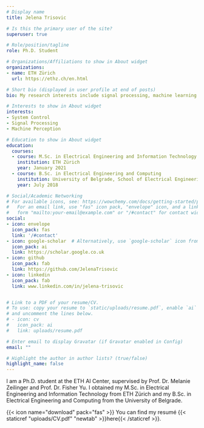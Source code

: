 ```yaml
---
# Display name
title: Jelena Trisovic

# Is this the primary user of the site?
superuser: true

# Role/position/tagline
role: Ph.D. Student

# Organizations/Affiliations to show in About widget
organizations:
- name: ETH Zürich
  url: https://ethz.ch/en.html

# Short bio (displayed in user profile at end of posts)
bio: My research interests include signal processing, machine learning and system control.

# Interests to show in About widget
interests:
- System Control
- Signal Processing
- Machine Perception

# Education to show in About widget
education:
  courses:
  - course: M.Sc. in Electrical Engineering and Information Technology
    institution: ETH Zürich
    year: January 2021
  - course: B.Sc. in Electrical Engineering and Computing
    institution: University of Belgrade, School of Electrical Engineering
    year: July 2018

# Social/Academic Networking
# For available icons, see: https://wowchemy.com/docs/getting-started/page-builder/#icons
#   For an email link, use "fas" icon pack, "envelope" icon, and a link in the
#   form "mailto:your-email@example.com" or "/#contact" for contact widget.
social:
- icon: envelope
  icon_pack: fas
  link: '/#contact'
- icon: google-scholar  # Alternatively, use `google-scholar` icon from `ai` icon pack
  icon_pack: ai
  link: https://scholar.google.co.uk
- icon: github
  icon_pack: fab
  link: https://github.com/JelenaTrisovic
- icon: linkedin
  icon_pack: fab
  link: www.linkedin.com/in/jelena-trisovic


# Link to a PDF of your resume/CV.
# To use: copy your resume to `static/uploads/resume.pdf`, enable `ai` icons in `params.toml`, 
# and uncomment the lines below.
# - icon: cv
#   icon_pack: ai
#   link: uploads/resume.pdf

# Enter email to display Gravatar (if Gravatar enabled in Config)
email: ""

# Highlight the author in author lists? (true/false)
highlight_name: false
---
```


I am a Ph.D. student at the ETH AI Center, supervised by Prof. Dr. Melanie Zeilinger and Prof. Dr. Fisher Yu. I obtained my M.Sc. in Electrical Engineering and Information Technology from ETH Zürich and my B.Sc. in Electrical Engineering and Computing from the University of Belgrade.

{{< icon name="download" pack="fas" >}} You can find my resumé {{< staticref "uploads/CV.pdf" "newtab" >}}here{{< /staticref >}}.
